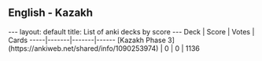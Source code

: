 <h2>English  -  Kazakh</h2>
---
layout: default
title: List of anki decks by score
---
Deck | Score | Votes | Cards
-----|-------|-------|------
[Kazakh Phase 3](https://ankiweb.net/shared/info/1090253974) | 0 | 0 | 1136
